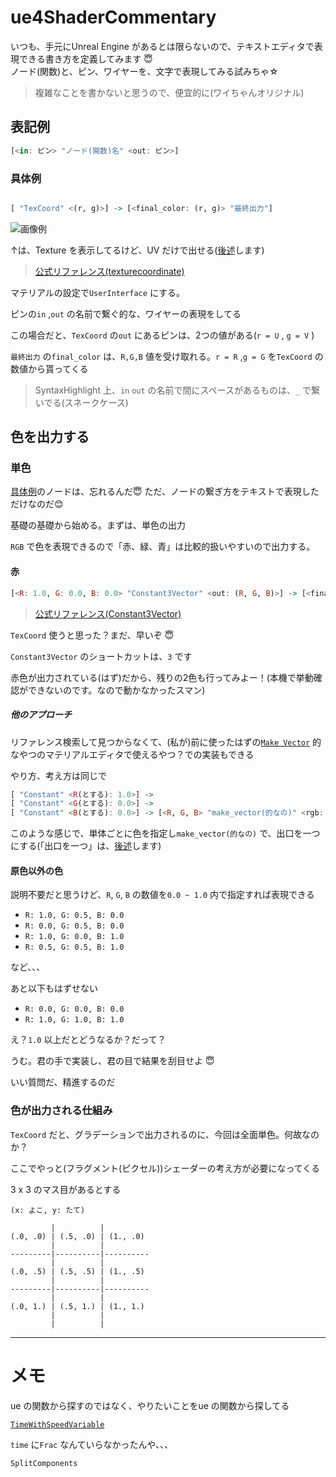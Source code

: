 # ue4ShaderCommentary


いつも、手元にUnreal Engine があるとは限らないので、テキストエディタで表現できる書き方を定義してみます 😇<br>
ノード(関数)と、ピン、ワイヤーを、文字で表現してみる試みちゃ☆

> 複雑なことを書かないと思うので、便宜的に(ワイちゃんオリジナル)



## 表記例

``` .hs
[<in: ピン> "ノード(関数)名" <out: ピン>]

```



### 具体例

``` .hs

[ "TexCoord" <(r, g)>] -> [<final_color: (r, g)> "最終出力"]
```

![画像例](https://docs.unrealengine.com/Images/RenderingAndGraphics/Materials/ExpressionReference/Coordinates/TextureCoordinateExample.jpg)

↑は、Texture を表示してるけど、UV だけで出せる([後述](#)します)

> [公式リファレンス(texturecoordinate)](https://docs.unrealengine.com/ja/RenderingAndGraphics/Materials/ExpressionReference/Coordinates/index.html#texturecoordinate)

マテリアルの設定で`UserInterface` にする。


ピンの`in` ,`out` の名前で繋ぐ的な、ワイヤーの表現をしてる

この場合だと、`TexCoord` の`out` にあるピンは、2つの値がある(`r = U` , `g = V` )

`最終出力` の`final_color` は、`R,G,B` 値を受け取れる。`r = R` ,`g = G` を`TexCoord` の数値から貰ってくる

> SyntaxHighlight 上、`in` `out` の名前で間にスペースがあるものは、`_` で繋いでる(スネークケース)


## 色を出力する


### 単色

[具体例](#具体例)のノードは、忘れるんだ😇 ただ、ノードの繋ぎ方をテキストで表現しただけなのだ😊


基礎の基礎から始める。まずは、単色の出力

`RGB` で色を表現できるので「赤、緑、青」は比較的扱いやすいので出力する。


#### 赤

``` .hs
[<R: 1.0, G: 0.0, B: 0.0> "Constant3Vector" <out: (R, G, B)>] -> [<final_color: (R, G, B)> "最終出力"]
```

> [公式リファレンス(Constant3Vector)](https://docs.unrealengine.com/ja/RenderingAndGraphics/Materials/ExpressionReference/Constant/index.html#constant3vector)


`TexCoord` 使うと思った？まだ、早いぞ 😇

`Constant3Vector` のショートカットは、`3` です


赤色が出力されている(はず)だから、残りの2色も行ってみよー！(本機で挙動確認ができないのです。なので動かなかったスマン)


##### 他のアプローチ


リファレンス検索して見つからなくて、(私が)前に使ったはずの[`Make Vector`](https://docs.unrealengine.com/en-US/BlueprintAPI/Math/Vector/MakeVector/index.html) 的なやつのマテリアルエディタで使えるやつ？での実装もできる


やり方、考え方は同じで


``` .hs
[ "Constant" <R(とする): 1.0>] ->
[ "Constant" <G(とする): 0.0>] ->
[ "Constant" <B(とする): 0.0>] -> [<R, G, B> "make_vector(的なの)" <rgb: (R, G, B)>] -> [<final_color: (R, G, B)> "最終出力"]
```

このような感じで、単体ごとに色を指定し`make_vector(的なの)` で、出口を一つにする(「出口を一つ」は、[後述](#)します)



#### 原色以外の色

説明不要だと思うけど、`R`, `G`, `B` の数値を`0.0 ~ 1.0` 内で指定すれば表現できる

- `R: 1.0, G: 0.5, B: 0.0`
- `R: 0.0, G: 0.5, B: 0.0`
- `R: 1.0, G: 0.0, B: 1.0`
- `R: 0.5, G: 0.5, B: 1.0`

など、、、

あと以下もはずせない

- `R: 0.0, G: 0.0, B: 0.0`
- `R: 1.0, G: 1.0, B: 1.0`


え？`1.0` 以上だとどうなるか？だって？

うむ。君の手で実装し、君の目で結果を刮目せよ 😇

いい質問だ、精進するのだ


### 色が出力される仕組み

`TexCoord` だと、グラデーションで出力されるのに、今回は全面単色。何故なのか？



ここでやっと(フラグメント(ピクセル))シェーダーの考え方が必要になってくる



3 x 3 のマス目があるとする

```
(x: よこ, y: たて)

         |          |
(.0, .0) | (.5, .0) | (1., .0)
         |          |
---------|----------|----------
         |          |
(.0, .5) | (.5, .5) | (1., .5)
         |          |
---------|----------|----------
         |          |
(.0, 1.) | (.5, 1.) | (1., 1.)
         |          |
         |          |

```






---

# メモ


ue の関数から探すのではなく、やりたいことをue の関数から探してる


[`TimeWithSpeedVariable`](https://docs.unrealengine.com/ja/RenderingAndGraphics/Materials/Functions/Reference/Misc/index.html#TimeWithSpeedVariable)

`time` に`Frac` なんていらなかったんや、、、

`SplitComponents`

